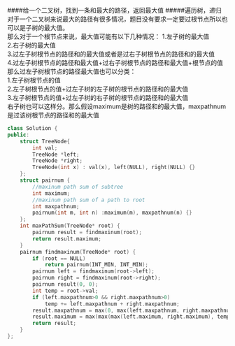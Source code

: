 ####给一个二叉树，找到一条和最大的路径，返回最大值
#####遍历树，递归
对于一个二叉树来说最大的路径有很多情况，题目没有要求一定要过根节点所以也可以是子树的最大值。         
那么对于一个根节点来说，最大值可能有以下几种情况：
1.左子树的最大值         
2.右子树的最大值         
3.过左子树根节点的路径和的最大值或者是过右子树根节点的路径和的最大值       
4.过左子树根节点的路径和最大值+过右子树根节点的路径和最大值+根节点的值         
那么过左子树根节点的路径最大值也可以分类：       
1.左子树根节点的值        
2.左子树根节点的值+过左子树的左子树的根节点的路径和的最大值           
3.左子树根节点的值+过左子树的右子树的根节点的路径和的最大值           
右子树也可以这样分。那么假设maximum是树的路径和的最大值，maxpathnum是过该树根节点的路径和的最大值            
```cpp
class Solution {
public:
    struct TreeNode{
        int val;
        TreeNode *left;
        TreeNode *right;
        TreeNode(int x) : val(x), left(NULL), right(NULL) {}
    };
    struct pairnum {
        //maxinum path sum of subtree
        int maximum;
        //maxinum path sum of a path to root
        int maxpathnum;
        pairnum(int m, int n) :maximum(m), maxpathnum(n) {}
    };
    int maxPathSum(TreeNode* root) {
        pairnum result = findmaxinum(root);
        return result.maximum;
    }
    pairnum findmaxinum(TreeNode* root) {
        if (root == NULL)
            return pairnum(INT_MIN, INT_MIN);
        pairnum left = findmaxinum(root->left);
        pairnum right = findmaxinum(root->right);
        pairnum result(0, 0);
        int temp = root->val;
        if (left.maxpathnum>0 && right.maxpathnum>0)
            temp += left.maxpathnum + right.maxpathnum;
        result.maxpathnum = max(0, max(left.maxpathnum, right.maxpathnum)) + root->val;
        result.maximum = max(max(max(left.maximum, right.maximum), temp), result.maxpathnum);
        return result;
    }
};
```
